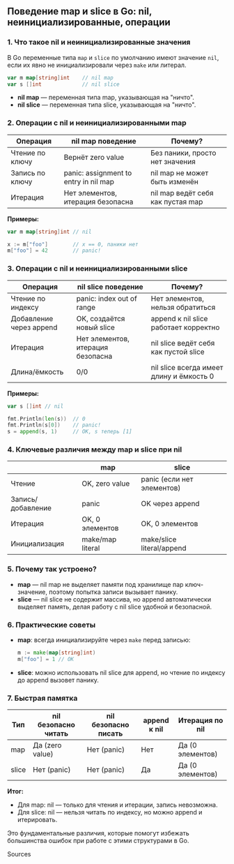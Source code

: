 ## Поведение map и slice в Go: nil, неинициализированные, операции

### 1. Что такое nil и неинициализированные значения

В Go переменные типа `map` и `slice` по умолчанию имеют значение `nil`, если их явно не инициализировали через `make` или литерал.

```go
var m map[string]int    // nil map
var s []int             // nil slice
```

- **nil map** — переменная типа map, указывающая на "ничто".
- **nil slice** — переменная типа slice, указывающая на "ничто".

### 2. Операции с nil и неинициализированными map

| Операция                  | nil map поведение              | Почему?                                 |
|---------------------------|-------------------------------|-----------------------------------------|
| Чтение по ключу           | Вернёт zero value             | Без паники, просто нет значения         |
| Запись по ключу           | panic: assignment to entry in nil map | nil map не может быть изменён          |
| Итерация                  | Нет элементов, итерация безопасна | nil map ведёт себя как пустая map      |

**Примеры:**

```go
var m map[string]int // nil

x := m["foo"]        // x == 0, паники нет
m["foo"] = 42        // panic!
```

### 3. Операции с nil и неинициализированными slice

| Операция                  | nil slice поведение            | Почему?                                 |
|---------------------------|-------------------------------|-----------------------------------------|
| Чтение по индексу         | panic: index out of range     | Нет элементов, нельзя обратиться        |
| Добавление через append   | OK, создаётся новый slice     | append к nil slice работает корректно   |
| Итерация                  | Нет элементов, итерация безопасна | nil slice ведёт себя как пустой slice  |
| Длина/ёмкость             | 0/0                           | nil slice всегда имеет длину и ёмкость 0|

**Примеры:**

```go
var s []int // nil

fmt.Println(len(s))  // 0
fmt.Println(s[0])    // panic!
s = append(s, 1)     // OK, s теперь [1]
```

### 4. Ключевые различия между map и slice при nil

|                  | map                  | slice                    |
|------------------|----------------------|--------------------------|
| Чтение           | OK, zero value       | panic (если нет элементов)|
| Запись/добавление| panic                | OK через append          |
| Итерация         | OK, 0 элементов      | OK, 0 элементов          |
| Инициализация    | make/map literal     | make/slice literal/append|

### 5. Почему так устроено?

- **map** — nil map не выделяет памяти под хранилище пар ключ-значение, поэтому попытка записи вызывает панику.
- **slice** — nil slice не содержит массива, но append автоматически выделяет память, делая работу с nil slice удобной и безопасной.

### 6. Практические советы

- **map**: всегда инициализируйте через `make` перед записью:
  ```go
  m := make(map[string]int)
  m["foo"] = 1 // OK
  ```
- **slice**: можно использовать nil slice для append, но чтение по индексу до append вызовет панику.

### 7. Быстрая памятка

| Тип      | nil безопасно читать | nil безопасно писать | append к nil | Итерация по nil |
|----------|---------------------|---------------------|--------------|-----------------|
| map      | Да (zero value)     | Нет (panic)         | Нет          | Да (0 элементов)|
| slice    | Нет (panic)         | Нет (panic)         | Да           | Да (0 элементов)|

**Итог:**  
- Для map: nil — только для чтения и итерации, запись невозможна.
- Для slice: nil — нельзя читать по индексу, но можно append и итерировать.

Это фундаментальные различия, которые помогут избежать большинства ошибок при работе с этими структурами в Go.

Sources
